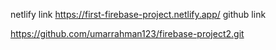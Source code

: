 netlify link
https://first-firebase-project.netlify.app/
github link

https://github.com/umarrahman123/firebase-project2.git
